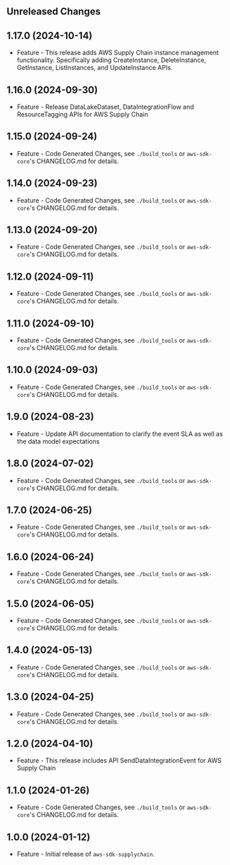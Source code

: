 Unreleased Changes
------------------

1.17.0 (2024-10-14)
------------------

* Feature - This release adds AWS Supply Chain instance management functionality. Specifically adding CreateInstance, DeleteInstance, GetInstance, ListInstances, and UpdateInstance APIs.

1.16.0 (2024-09-30)
------------------

* Feature - Release DataLakeDataset, DataIntegrationFlow and ResourceTagging APIs for AWS Supply Chain

1.15.0 (2024-09-24)
------------------

* Feature - Code Generated Changes, see `./build_tools` or `aws-sdk-core`'s CHANGELOG.md for details.

1.14.0 (2024-09-23)
------------------

* Feature - Code Generated Changes, see `./build_tools` or `aws-sdk-core`'s CHANGELOG.md for details.

1.13.0 (2024-09-20)
------------------

* Feature - Code Generated Changes, see `./build_tools` or `aws-sdk-core`'s CHANGELOG.md for details.

1.12.0 (2024-09-11)
------------------

* Feature - Code Generated Changes, see `./build_tools` or `aws-sdk-core`'s CHANGELOG.md for details.

1.11.0 (2024-09-10)
------------------

* Feature - Code Generated Changes, see `./build_tools` or `aws-sdk-core`'s CHANGELOG.md for details.

1.10.0 (2024-09-03)
------------------

* Feature - Code Generated Changes, see `./build_tools` or `aws-sdk-core`'s CHANGELOG.md for details.

1.9.0 (2024-08-23)
------------------

* Feature - Update API documentation to clarify the event SLA as well as the data model expectations

1.8.0 (2024-07-02)
------------------

* Feature - Code Generated Changes, see `./build_tools` or `aws-sdk-core`'s CHANGELOG.md for details.

1.7.0 (2024-06-25)
------------------

* Feature - Code Generated Changes, see `./build_tools` or `aws-sdk-core`'s CHANGELOG.md for details.

1.6.0 (2024-06-24)
------------------

* Feature - Code Generated Changes, see `./build_tools` or `aws-sdk-core`'s CHANGELOG.md for details.

1.5.0 (2024-06-05)
------------------

* Feature - Code Generated Changes, see `./build_tools` or `aws-sdk-core`'s CHANGELOG.md for details.

1.4.0 (2024-05-13)
------------------

* Feature - Code Generated Changes, see `./build_tools` or `aws-sdk-core`'s CHANGELOG.md for details.

1.3.0 (2024-04-25)
------------------

* Feature - Code Generated Changes, see `./build_tools` or `aws-sdk-core`'s CHANGELOG.md for details.

1.2.0 (2024-04-10)
------------------

* Feature - This release includes API SendDataIntegrationEvent for AWS Supply Chain

1.1.0 (2024-01-26)
------------------

* Feature - Code Generated Changes, see `./build_tools` or `aws-sdk-core`'s CHANGELOG.md for details.

1.0.0 (2024-01-12)
------------------

* Feature - Initial release of `aws-sdk-supplychain`.


